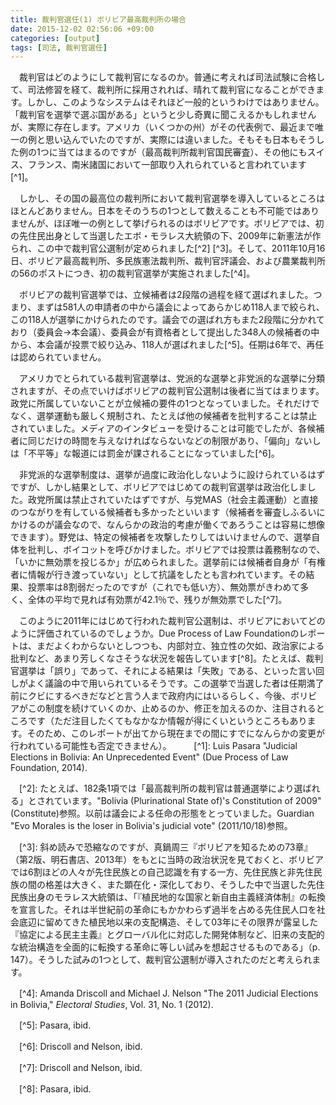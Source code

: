 ```yaml
---
title: 裁判官選任(1) ボリビア最高裁判所の場合
date: 2015-12-02 02:56:06 +09:00
categories: [output]
tags: [司法, 裁判官選任]
---
```


　裁判官はどのようにして裁判官になるのか。普通に考えれば司法試験に合格して、司法修習を経て、裁判所に採用されれば、晴れて裁判官になることができます。しかし、このようなシステムはそれほど一般的というわけではありません。「裁判官を選挙で選ぶ国がある」というと少し奇異に聞こえるかもしれませんが、実際に存在します。アメリカ（いくつかの州）がその代表例で、最近まで唯一の例と思い込んでいたのですが、実際には違いました。そもそも日本もそうした例の1つに当てはまるのですが（最高裁判所裁判官国民審査）、その他にもスイス、フランス、南米諸国において一部取り入れられていると言われています[^1]。

　しかし、その国の最高位の裁判所において裁判官選挙を導入しているところはほとんどありません。日本をそのうちの1つとして数えることも不可能ではありませんが、ほぼ唯一の例として挙げられるのはボリビアです。ボリビアでは、初の先住民出身として当選したエボ・モラレス大統領の下、2009年に新憲法が作られ、この中で裁判官公選制が定められました[^2] [^3]。そして、2011年10月16日、ボリビア最高裁判所、多民族憲法裁判所、裁判官評議会、および農業裁判所の56のポストにつき、初の裁判官選挙が実施されました[^4]。

　ボリビアの裁判官選挙では、立候補者は2段階の過程を経て選ばれました。つまり、まずは581人の申請者の中から議会によってあらかじめ118人まで絞られ、この118人が選挙にかけられたのです。議会での選ばれ方もまた2段階に分かれており（委員会→本会議）、委員会が有資格者として提出した348人の候補者の中から、本会議が投票で絞り込み、118人が選ばれました[^5]。任期は6年で、再任は認められていません。

　アメリカでとられている裁判官選挙は、党派的な選挙と非党派的な選挙に分類されますが、その点でいけばボリビアの裁判官公選制は後者に当てはまります。政党に所属していないことが立候補の要件の1つとなっていました。それだけでなく、選挙運動も厳しく規制され、たとえば他の候補者を批判することは禁止されていました。メディアのインタビューを受けることは可能でしたが、各候補者に同じだけの時間を与えなければならないなどの制限があり、「偏向」ないしは「不平等」な報道には罰金が課されることになっていました[^6]。

　非党派的な選挙制度は、選挙が過度に政治化しないように設けられているはずですが、しかし結果として、ボリビアではじめての裁判官選挙は政治化しました。政党所属は禁止されていたはずですが、与党MAS（社会主義運動）と直接のつながりを有している候補者も多かったといいます（候補者を審査しふるいにかけるのが議会なので、なんらかの政治的考慮が働くであろうことは容易に想像できます）。野党は、特定の候補者を攻撃したりしてはいけませんので、選挙自体を批判し、ボイコットを呼びかけました。ボリビアでは投票は義務制なので、「いかに無効票を投じるか」が広められました。選挙前には候補者自身が「有権者に情報が行き渡っていない」として抗議をしたとも言われています。その結果、投票率は8割弱だったのですが（これでも低い方）、無効票がきわめて多く、全体の平均で見れば有効票が42.1％で、残りが無効票でした[^7]。

　このように2011年にはじめて行われた裁判官公選制は、ボリビアにおいてどのように評価されているのでしょうか。Due Process of Law Foundationのレポートは、まだよくわからないとしつつも、内部対立、独立性の欠如、政治家による批判など、あまり芳しくなさそうな状況を報告しています[^8]。たとえば、裁判官選挙は「誤り」であって、それによる結果は「失敗」である、といった言い回しがよく議論の中で用いられているそうです。この選挙で当選した者は任期満了前にクビにするべきだなどと言う人まで政府内にはいるらしく、今後、ボリビアがこの制度を続けていくのか、止めるのか、修正を加えるのか、注目されるところです（ただ注目したくてもなかなか情報が得にくいというところもあります。そのため、このレポートが出てから現在までの間にすでになんらかの変更が行われている可能性も否定できません）。
　
　[^1]: Luis Pasara "Judicial Elections in Bolivia: An Unprecedented Event" (Due Process of Law Foundation, 2014).
 
　[^2]: たとえば、182条1項では「最高裁判所の裁判官は普通選挙により選ばれる」とされています。"Bolivia (Plurinational State of)'s Constitution of 2009" (Constitute)参照。以前は議会による任命の形態をとっていました。Guardian "Evo Morales is the loser in Bolivia's judicial vote" (2011/10/18)参照。
 
　[^3]: 斜め読みで恐縮なのですが、真鍋周三『ボリビアを知るための73章』（第2版、明石書店、2013年）をもとに当時の政治状況を見ておくと、ボリビアでは6割ほどの人々が先住民族との自己認識を有する一方、先住民族と非先住民族の間の格差は大きく、また顕在化・深化しており、そうした中で当選した先住民族出身のモラレス大統領は、「『植民地的な国家と新自由主義経済体制』の転換を宣言した。それは半世紀前の革命にもかかわらず過半を占める先住民人口を社会底辺に留めてきた植民地以来の支配構造、そして03年にその限界が露呈した『協定による民主主義』とグローバル化に対応した開発体制など、旧来の支配的な統治構造を全面的に転換する革命に等しい試みを想起させるものである」（p. 147）。そうした試みの1つとして、裁判官公選制が導入されたのだと考えられます。
 
　[^4]: Amanda Driscoll and Michael J. Nelson "The 2011 Judicial Elections in Bolivia," *Electoral Studies*, Vol. 31, No. 1 (2012).
 
　[^5]: Pasara, ibid.
 
　[^6]: Driscoll and Nelson, ibid.
 
　[^7]: Driscoll and Nelson, ibid.
 
　[^8]: Pasara, ibid.

